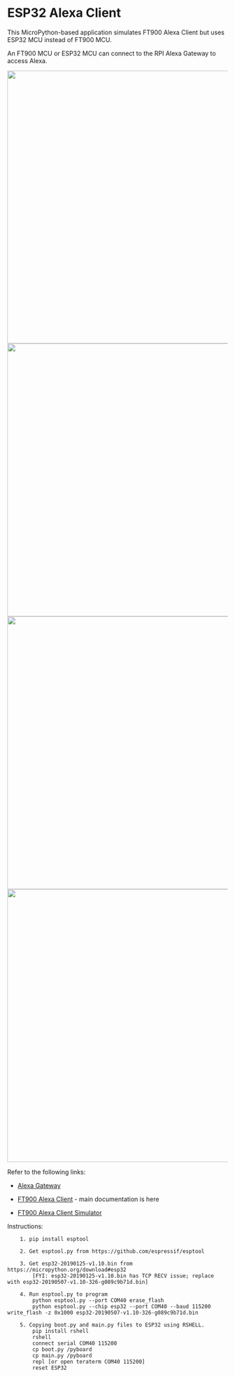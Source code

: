 # ESP32 Alexa Client


This MicroPython-based application simulates FT900 Alexa Client but uses ESP32 MCU instead of FT900 MCU.

An FT900 MCU or ESP32 MCU can connect to the RPI Alexa Gateway to access Alexa.


<img src="https://github.com/richmondu/FT900/blob/master/Alexa/Amazon%20Alexa%20Client/docs/images/system_diagram.jpg" width="623"/>

<img src="https://github.com/richmondu/FT900/blob/master/Alexa/Amazon%20Alexa%20Client/docs/images/system_diagram2.jpg" width="623"/>

<img src="https://github.com/richmondu/FT900/blob/master/Alexa/Amazon%20Alexa%20Client/docs/images/alexa_steps.jpg" width="623"/>

<img src="https://github.com/richmondu/FT900/blob/master/Alexa/Amazon%20Alexa%20Client/docs/images/alexa_audio.jpg" width="623"/>



Refer to the following links:

- [Alexa Gateway](https://github.com/richmondu/FT900/tree/master/Alexa/Amazon%20Alexa%20Gateway)

- [FT900 Alexa Client](https://github.com/richmondu/FT900/tree/master/Alexa/Amazon%20Alexa%20Client) - main documentation is here

- [FT900 Alexa Client Simulator](https://github.com/richmondu/FT900/tree/master/Alexa/Amazon%20Alexa%20Client%20Simulator)



Instructions:

        1. pip install esptool

        2. Get esptool.py from https://github.com/espressif/esptool

        3. Get esp32-20190125-v1.10.bin from https://micropython.org/download#esp32
            [FYI: esp32-20190125-v1.10.bin has TCP RECV issue; replace with esp32-20190507-v1.10-326-g089c9b71d.bin]

        4. Run esptool.py to program 
            python esptool.py --port COM40 erase_flash
            python esptool.py --chip esp32 --port COM40 --baud 115200 write_flash -z 0x1000 esp32-20190507-v1.10-326-g089c9b71d.bin

        5. Copying boot.py and main.py files to ESP32 using RSHELL.
            pip install rshell
            rshell
            connect serial COM40 115200
            cp boot.py /pyboard
            cp main.py /pyboard
            repl [or open teraterm COM40 115200]
            reset ESP32
